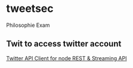# tweetsec
Philosophie Exam

## Twit to access twitter account
[Twitter API Client for node REST & Streaming API](https://github.com/ttezel/twit)